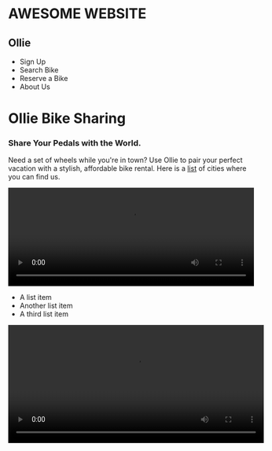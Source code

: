 # AWESOME WEBSITE
<!DOCTYPE html>
<html>
<head>
  <title> Ollie Bike Sharing </title>
  <meta charset="utf-8"/>
  <link rel="stylesheet" type="text/css" href="main.css">
</head>
<body>
  <div class="container">
    
    
    
  <div class="nav">
  <h2> Ollie  </h2>
    <ul>
      <li> Sign Up </li>
      <li> Search Bike </li> 
      <li>Reserve a Bike </li>
      <li>About Us </li>
    </ul>
    </div>
  
  
  <div class="main">
 
  
  <h1>Ollie Bike Sharing</h1>
  <h3>Share Your Pedals with the World.</h3>
  <p>Need a set of wheels while you're in town? Use Ollie to pair your perfect vacation with a stylish, affordable bike rental. Here is a <a href="cities.html">list</a> of cities where you can find us.</p>
  <video width="500" height="200" controls> 
    <source src="https://s3.amazonaws.com/codecademy-content/projects/make-a-website/lesson-1/ollie.mp4"> </video>
    </div>
  <ul>
    <li> A list item </li>
    <li> Another list item </li>
    <li> A third list item </li>
  </ul>
 
  <video width= "520" height="240" controls>
    <source src="video-url.mp4" type="video/mp4"> </video>
    
  </div>
 </body>
</html>
